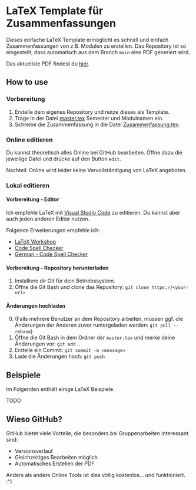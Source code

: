 # LaTeX Template für Zusammenfassungen
Dieses einfache LaTeX Template ermöglicht es schnell und einfach Zusammenfassungen von z.B. Modulen zu erstellen. Das Repository ist so eingestellt, dass automatisch aus dem Branch `main` eine PDF generiert wird.

Das aktuellste PDF findest du [hier](./releases/latest).

## How to use

### Vorbereitung
1. Erstelle dein eigenes Repository und nutze dieses als Template.
2. Trage in der Datei [master.tex](./master.tex) Semester und Modulnamen ein.
3. Schreibe die Zusammenfassung in die Datei [Zusammenfassung.tex](./Zusammenfassung.tex).

### Online editieren
Du kannst theoretisch alles Online bei GitHub bearbeiten. Öffne dazu die jeweilige Datei und drücke auf den Button `edit`. 

Nachteil: Online wird leider keine Vervollständigung von LaTeX angeboten.

### Lokal editieren
#### Vorbereitung - Editor
Ich empfehle LaTeX mit [Visual Studio Code](https://code.visualstudio.com/) zu editieren. Du kannst aber auch jeden anderen Editor nutzen.

Folgende Erweiterungen empfehle ich:
- [LaTeX Workshop](https://marketplace.visualstudio.com/items?itemName=James-Yu.latex-workshop)
- [Code Spell Checker](https://marketplace.visualstudio.com/items?itemName=streetsidesoftware.code-spell-checker)
- [German - Code Spell Checker](https://marketplace.visualstudio.com/items?itemName=streetsidesoftware.code-spell-checker-german) 

#### Vorbereitung - Repository herunterladen
1. Installiere dir Git für dein Betriebssystem.
2. Öffne die Git Bash und clone das Repository: `git clone https://<your-url>`

#### Änderungen hochladen
0. (Falls mehrere Benutzer an dem Repository arbeiten, müssen ggf. die Änderungen der Anderen zuvor runtergeladen werden: `git pull --rebase`)
1. Öffne die Git Bash in dem Ordner der `master.tex` und merke deine Änderungen vor: `git add .`
2. Erstelle ein Commit: `git commit -m <message>`
3. Lade die Änderungen hoch: `git push`

## Beispiele
Im Folgenden enthält einige LaTeX Beispiele.

TODO

## Wieso GitHub?
GitHub bietet viele Vorteile, die besonders bei Gruppenarbeiten interessant sind:
- Versionsverlauf
- Gleichzeitiges Bearbeiten möglich
- Automatisches Erstellen der PDF

Anders als andere Online Tools ist dies völlig kostenlos... und funktioniert. :^)